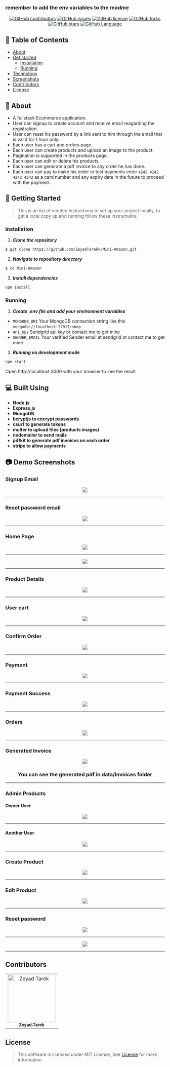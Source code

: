 ### remember to add the env variables to the readme

<div align="center">

[![GitHub contributors](https://img.shields.io/github/contributors/ZeyadTarekk/Mini-Amazon)](https://github.com/ZeyadTarekk/Mini-Amazon/contributors)
[![GitHub issues](https://img.shields.io/github/issues/ZeyadTarekk/Mini-Amazon)](https://github.com/ZeyadTarekk/Mini-Amazon/issues)
[![GitHub license](https://img.shields.io/github/license/ZeyadTarekk/Mini-Amazon)](https://github.com/ZeyadTarekk/Mini-Amazon/blob/master/LICENSE)
[![GitHub forks](https://img.shields.io/github/forks/ZeyadTarekk/Mini-Amazon)](https://github.com/ZeyadTarekk/Mini-Amazon/network)
[![GitHub stars](https://img.shields.io/github/stars/ZeyadTarekk/Mini-Amazon)](https://github.com/ZeyadTarekk/Mini-Amazon/stargazers)
[![GitHub Language](https://img.shields.io/github/languages/top/ZeyadTarekk/Mini-Amazon)](https://img.shields.io/github/languages/count/ZeyadTarekk/Mini-Amazon)

</div>

## 📝 Table of Contents

- [About](#about)
- [Get started](#get-started)
  - [Installation](#Install)
  - [Running](#running)
- [Technology](#tech)
- [Screenshots](#Screenshots)
- [Contributors](#Contributors)
- [License](#license)

## 📙 About <a name = "about"></a>

- A fullstack Ecommerce application.
- User can signup to create account and receive email reagarding the registration.
- User can reset his password by a link sent to him through the email that is valid for 1 hour only.
- Each user has a cart and orders page.
- Each user can create products and upload an image to the product.
- Pagination is supported in the products page.
- Each user can edit or delete his products.
- Each user can generate a pdf invoice to any order he has done.
- Each user can pay to make his order to test payments enter `4242 4242 4242 4242` as a card number and any expiry date in the future to proceed with the payment.

## 🏁 Getting Started <a name = "get-started"></a>

> This is an list of needed instructions to set up your project locally, to get a local copy up and running follow these
> instructuins.

### Installation <a name = "Install"></a>

1. **_Clone the repository_**

```sh
$ git clone https://github.com/ZeyadTarekk/Mini-Amazon.git
```

2. **_Navigate to repository directory_**

```sh
$ cd Mini-Amazon
```

3. **_Install dependencies_**

```sh
npm install
```

### Running <a name = "running"></a>

1. **_Create .env file and add your environment variables_**

- `MONGODB_URI` Your MongoDB connection string like this `mongodb://localhost:27017/shop`
- `API_KEY` Sendgrid api key or contact me to get mine
- `SENDER_EMAIL` Your verified Sender email at sendgrid ot contact me to get mine

2. **_Running on development mode_**

```sh
npm start
```

Open http://localhost:3000 with your browser to see the result

## 💻 Built Using <a name = "tech"></a>

- **Node.js**
- **Express.js**
- **MongoDB**
- **bcryptjs to encrypt passwords**
- **csurf to generate tokens**
- **multer to upload files (products images)**
- **nodemailer to send mails**
- **pdfkit to generate pdf invoices on each order**
- **stripe to allow payments**

## 📷 Demo Screenshots <a name = "Screenshots"></a>

<div align="center">
<h3 align='left'>Signup Email</h3>
   <img src="screenshots/s7.png">
   <hr>
<h3 align='left'>Reset password email</h3>
   <img src="screenshots/s8.png">
   <hr>
<h3 align='left'>Home Page</h3>
   <img src="screenshots/s1.png">
   <hr>
   <img src="screenshots/s2.png">
   <hr>
<h3 align='left'>Product Details</h3>
   <img src="screenshots/s4.png">
   <hr>
<h3 align='left'>User cart</h3>
   <img  src="screenshots/s3.png"></a>
   <hr>
<h3 align='left'>Confirm Order</h3>
   <img  src="screenshots/s11.png"></a>
   <hr>
<h3 align='left'>Payment</h3>
   <img  src="screenshots/s12.png"></a>
   <hr>
<h3 align='left'>Payment Success</h3>
   <img  src="screenshots/s13.png"></a>
   <hr>
<h3 align='left'>Orders</h3>
   <img  src="screenshots/s14.png"></a>
   <hr>
<h3 align='left'>Generated Invoice</h3>
   <img  src="screenshots/s15.png"></a>
   <h3 align='center'>You can see the generated pdf in data/invoices folder</h3>
   <hr>
<h3 align='left'>Admin Products</h3>
<h4 align='left'>Owner User</h4>
<img src="screenshots/s5.png"></a>
<hr>
<h4 align='left'>Another User</h4>
<img src="screenshots/s6.png"></a>
<hr>
<h3 align='left'>Create Product</h3>
   <img  src="screenshots/s9.png"></a>
   <hr>
<h3 align='left'>Edit Product</h3>
   <img  src="screenshots/s10.png"></a>
   <hr>
<h3 align='left'>Reset password</h3>
   <img  src="screenshots/s16.png"></a>
   <hr>
   <img  src="screenshots/s17.png"></a>
   <hr>

</div>

## Contributors <a name = "Contributors"></a>

<table>
  <tr>
    <td align="center">
    <a href="https://github.com/ZeyadTarekk" target="_black">
    <img src="https://avatars.githubusercontent.com/u/76125650?v=4" width="150px;" alt="Zeyad Tarek"/>
    <br />
    <sub><b>Zeyad Tarek</b></sub></a>

  </tr>
 </table>

## License <a name = "license"></a>

> This software is licensed under MIT License, See [License](https://github.com/ZeyadTarekk/Mini-Amazon/blob/main/LICENSE) for more information.
